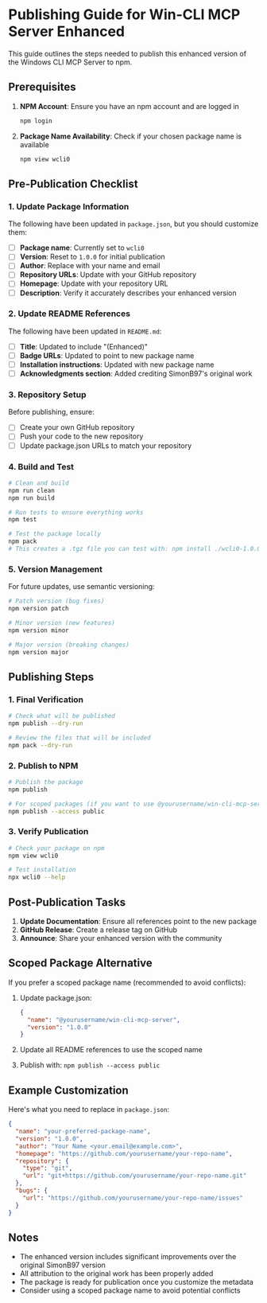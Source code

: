 # Publishing Guide for Win-CLI MCP Server Enhanced

This guide outlines the steps needed to publish this enhanced version of the Windows CLI MCP Server to npm.

## Prerequisites

1. **NPM Account**: Ensure you have an npm account and are logged in

   ```bash
   npm login
   ```

2. **Package Name Availability**: Check if your chosen package name is available

   ```bash
   npm view wcli0
   ```

## Pre-Publication Checklist

### 1. Update Package Information

The following have been updated in `package.json`, but you should customize them:

- [ ] **Package name**: Currently set to `wcli0`
- [ ] **Version**: Reset to `1.0.0` for initial publication
- [ ] **Author**: Replace with your name and email
- [ ] **Repository URLs**: Update with your GitHub repository
- [ ] **Homepage**: Update with your repository URL
- [ ] **Description**: Verify it accurately describes your enhanced version

### 2. Update README References

The following have been updated in `README.md`:

- [ ] **Title**: Updated to include "(Enhanced)"
- [ ] **Badge URLs**: Updated to point to new package name
- [ ] **Installation instructions**: Updated with new package name
- [ ] **Acknowledgments section**: Added crediting SimonB97's original work

### 3. Repository Setup

Before publishing, ensure:

- [ ] Create your own GitHub repository
- [ ] Push your code to the new repository
- [ ] Update package.json URLs to match your repository

### 4. Build and Test

```bash
# Clean and build
npm run clean
npm run build

# Run tests to ensure everything works
npm test

# Test the package locally
npm pack
# This creates a .tgz file you can test with: npm install ./wcli0-1.0.0.tgz
```

### 5. Version Management

For future updates, use semantic versioning:

```bash
# Patch version (bug fixes)
npm version patch

# Minor version (new features)
npm version minor

# Major version (breaking changes)
npm version major
```

## Publishing Steps

### 1. Final Verification

```bash
# Check what will be published
npm publish --dry-run

# Review the files that will be included
npm pack --dry-run
```

### 2. Publish to NPM

```bash
# Publish the package
npm publish

# For scoped packages (if you want to use @yourusername/win-cli-mcp-server)
npm publish --access public
```

### 3. Verify Publication

```bash
# Check your package on npm
npm view wcli0

# Test installation
npx wcli0 --help
```

## Post-Publication Tasks

1. **Update Documentation**: Ensure all references point to the new package
2. **GitHub Release**: Create a release tag on GitHub
3. **Announce**: Share your enhanced version with the community

## Scoped Package Alternative

If you prefer a scoped package name (recommended to avoid conflicts):

1. Update package.json:

   ```json
   {
     "name": "@yourusername/win-cli-mcp-server",
     "version": "1.0.0"
   }
   ```

2. Update all README references to use the scoped name
3. Publish with: `npm publish --access public`

## Example Customization

Here's what you need to replace in `package.json`:

```json
{
  "name": "your-preferred-package-name",
  "version": "1.0.0",
  "author": "Your Name <your.email@example.com>",
  "homepage": "https://github.com/yourusername/your-repo-name",
  "repository": {
    "type": "git",
    "url": "git+https://github.com/yourusername/your-repo-name.git"
  },
  "bugs": {
    "url": "https://github.com/yourusername/your-repo-name/issues"
  }
}
```

## Notes

- The enhanced version includes significant improvements over the original SimonB97 version
- All attribution to the original work has been properly added
- The package is ready for publication once you customize the metadata
- Consider using a scoped package name to avoid potential conflicts
